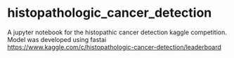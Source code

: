 # histopathologic_cancer_detection
A jupyter notebook for the histopathic cancer detection kaggle competition. Model was developed using fastai
https://www.kaggle.com/c/histopathologic-cancer-detection/leaderboard
